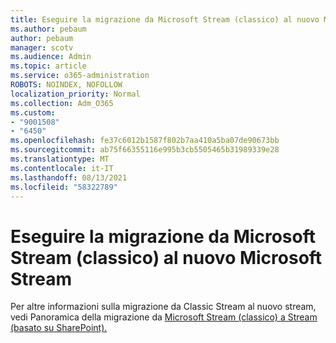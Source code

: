 ```yaml
---
title: Eseguire la migrazione da Microsoft Stream (classico) al nuovo Microsoft Stream
ms.author: pebaum
author: pebaum
manager: scotv
ms.audience: Admin
ms.topic: article
ms.service: o365-administration
ROBOTS: NOINDEX, NOFOLLOW
localization_priority: Normal
ms.collection: Adm_O365
ms.custom:
- "9001508"
- "6450"
ms.openlocfilehash: fe37c6012b1587f802b7aa410a5ba07de90673bb
ms.sourcegitcommit: ab75f66355116e995b3cb5505465b31989339e28
ms.translationtype: MT
ms.contentlocale: it-IT
ms.lasthandoff: 08/13/2021
ms.locfileid: "58322789"
---
```

# <a name="migrate-from-microsoft-stream-classic-to-the-new-microsoft-stream"></a>Eseguire la migrazione da Microsoft Stream (classico) al nuovo Microsoft Stream

Per altre informazioni sulla migrazione da Classic Stream al nuovo stream, vedi Panoramica della migrazione da [Microsoft Stream (classico) a Stream (basato su SharePoint).](https://docs.microsoft.com/stream/streamnew/stream-classic-to-new-migration-overview)